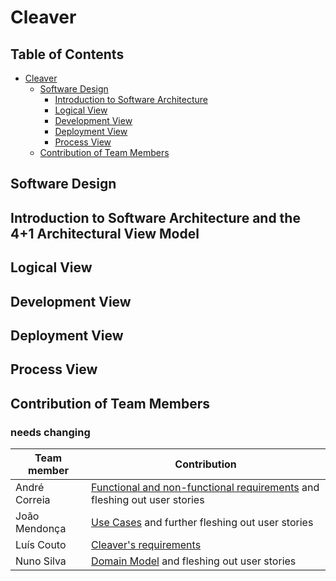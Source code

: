 # Cleaver

## Table of Contents
* [Cleaver](#cleaver)
    * [Software Design](#introreq)
        * [Introduction to Software Architecture](#introduction)
        * [Logical View](#logicview)
        * [Development View](#dvpview)
        * [Deployment View](#dployview)
        * [Process View](#prcssview)
    * [Contribution of Team Members](#contributions)

<div id='introreq'>

## Software Design



<div id='introduction'>

## Introduction to Software Architecture and the 4+1 Architectural View Model


<div id='logicview'>

## Logical View



<div id='dvpview'>

## Development View

<div id='dployview'>

## Deployment View

<div id='prcssview'>

## Process View



<div id='contributions'>

## Contribution of Team Members

### needs changing

| Team member | Contribution |
| ----------  | ------------ |
| André Correia | [Functional and non-functional requirements](#specreqandfeat) and fleshing out user stories |
| João Mendonça | [Use Cases](#usecases) and further fleshing out user stories |
| Luís Couto | [Cleaver's requirements](#introreq) | 
| Nuno Silva | [Domain Model](#domainmodel) and fleshing out user stories |